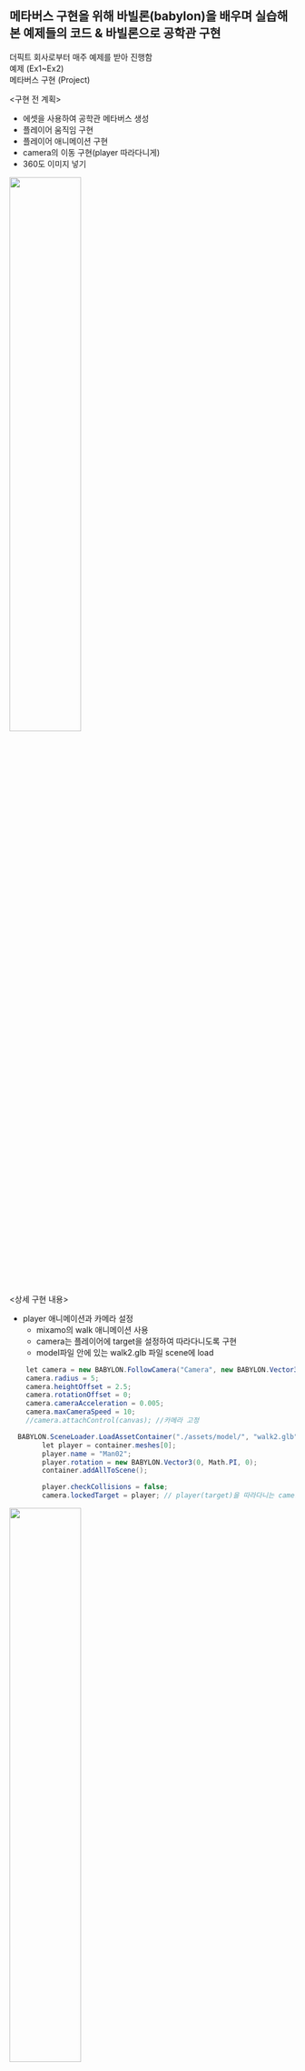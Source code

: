 ## 메타버스 구현을 위해 바빌론(babylon)을 배우며 실습해 본 예제들의 코드 & 바빌론으로 공학관 구현
더픽트 회사로부터 매주 예제를 받아 진행함   
예제 (Ex1~Ex2)   
메타버스 구현 (Project)   

<구현 전 계획>
* 에셋을 사용하여 공학관 메타버스 생성
* 플레이어 움직임 구현
* 플레이어 애니메이션 구현
* camera의 이동 구현(player 따라다니게)
* 360도 이미지 넣기

<img src="https://user-images.githubusercontent.com/92451281/170303462-7c5f5bf6-e90b-4668-a727-cc96ce34562b.png" width="50%" height="50%">

<상세 구현 내용>
* player 애니메이션과 카메라 설정
  - mixamo의 walk 애니메이션 사용
  - camera는 플레이어에 target을 설정하여 따라다니도록 구현
  - model파일 안에 있는 walk2.glb 파일 scene에 load
```csharp
    let camera = new BABYLON.FollowCamera("Camera", new BABYLON.Vector3(0, 1, 1), scene); 
    camera.radius = 5;
    camera.heightOffset = 2.5;
    camera.rotationOffset = 0;
    camera.cameraAcceleration = 0.005;
    camera.maxCameraSpeed = 10;
    //camera.attachControl(canvas); //카메라 고정
```
```csharp
  BABYLON.SceneLoader.LoadAssetContainer("./assets/model/", "walk2.glb", scene, function(container){
        let player = container.meshes[0];    
        player.name = "Man02";
        player.rotation = new BABYLON.Vector3(0, Math.PI, 0);
        container.addAllToScene();

        player.checkCollisions = false;
        camera.lockedTarget = player; // player(target)을 따라다니는 camera
```

<img src="https://user-images.githubusercontent.com/92451281/170299054-1f47a0c2-5e3d-475f-a2ae-29190e5a1c88.png" width="50%" height="50%">

* 플레이어 이동
  - w와 s로 각각 전진, 후진 구현
  - a는 왼쪽 방향으로 rotation, d는 오른쪽 방향으로 rotation 값 변경
```csharp
scene.registerBeforeRender(
            function(){
                if(!scene.isReady()){return;}
                if(isW || isS){
                    var playerSpeed = 0.1;
                    var gravity = 0;
                    var x = playerSpeed*parseFloat((String)(Math.sin(player.rotation.y)));
                    var z = playerSpeed*parseFloat((String)(Math.cos(player.rotation.y)));
                    if(isW == true){
                        var forwards = new BABYLON.Vector3(-x, 0, -z);
                        player.moveWithCollisions(forwards);
                    }
                    if(isS == true){
                        var backwords = new BABYLON.Vector3(x, 0, z);
                        player.moveWithCollisions(backwords);
                    }
                }
                if(isA == true){
                    player.addRotation(0, -0.05, 0);
                }
                if(isD == true){
                    player.addRotation(0, 0.05, 0);
                }
            }
        )
```
* 공학관 주변 표현 
  - turboSquid의 tree 에셋 사용
  - 하나씩 배치가 아닌 복제하여 여러 개 배치
<img src="https://user-images.githubusercontent.com/92451281/170300038-a3f002c7-5404-4d05-96ed-7595d4d43558.png" width="50%" height="50%">

* 공학관 주요 장소 360도 이미지를 메타버스 안에서 구현
* 버튼 클릭시 다음 장소로 이동   

<img src="https://user-images.githubusercontent.com/92451281/170299170-c441c082-a894-45cc-91c7-fabd89dfac8b.png" width="50%" height="50%"><img src="https://user-images.githubusercontent.com/92451281/170299176-fe49bca3-3a83-4ac7-8b5d-e59d5650607b.png" width="50%" height="50%">

